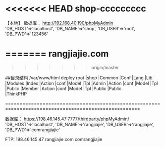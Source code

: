 <<<<<<< HEAD
﻿shop-ccccccccc
====
【本地】
数据库：
http://192.168.40.190/phpMyAdmin
    'DB_HOST'=>'localhost',
    'DB_NAME'=>'shop',
    'DB_USER'=>'root',
    'DB_PWD'=>'123456'

=======
rangjiajie.com
=====================================================================================================
>>>>>>> origin/master

##目录结构 /var/www/html
deploy root
                |shop   |Common
                        |Conf
                        |Lang 
                        |Lib
                        |Modules    |Index  |Action
                                            |conf
                                            |Model
                                            |Tpl
                                    |Admin  |Action
                                            |conf
                                            |Model
                                            |Tpl
                                                |Public
                                    |Member |Action
                                            |conf
                                            |Model
                                            |Tpl
                                                |Public
                |Public  
                |ThinkPHP 

=====================================================================================================

数据库：
https://198.46.145.47:7777/thirdparty/phpMyAdmin/ 
    'DB_HOST'=>'localhost',
    'DB_NAME'=>'rangjiajie',
    'DB_USER'=>'rangjiajie',
    'DB_PWD'=>'comrangjiajie'

FTP:
198.46.145.47  rangjiajie.com   comrangjiajie

